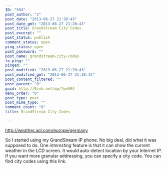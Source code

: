 ```yaml
---
ID: "594"
post_author: "2"
post_date: "2013-06-27 21:20:43"
post_date_gmt: "2013-06-27 21:20:43"
post_title: GrandStream City Codes
post_excerpt: ""
post_status: publish
comment_status: open
ping_status: open
post_password: ""
post_name: grandstream-city-codes
to_ping: ""
pinged: ""
post_modified: "2013-06-27 21:20:43"
post_modified_gmt: "2013-06-27 21:20:43"
post_content_filtered: ""
post_parent: "0"
guid: http://0ink.net/wp/?p=594
menu_order: "0"
post_type: post
post_mime_type: ""
comment_count: "0"
title: GrandStream City Codes

---
```


<a href="http://weather.aol.com/europe/germany">http://weather.aol.com/europe/germany</a>

So I started using my GrandStream IP phone.  No big deal, did what it was supposed to do.  One <em>interesting</em> feature is that it can show the current weather in the LCD screen.  It would auto-detect location by your Internet IP.  If you want more granular addressing, you can specify a city code.  You can find city codes using this link.

